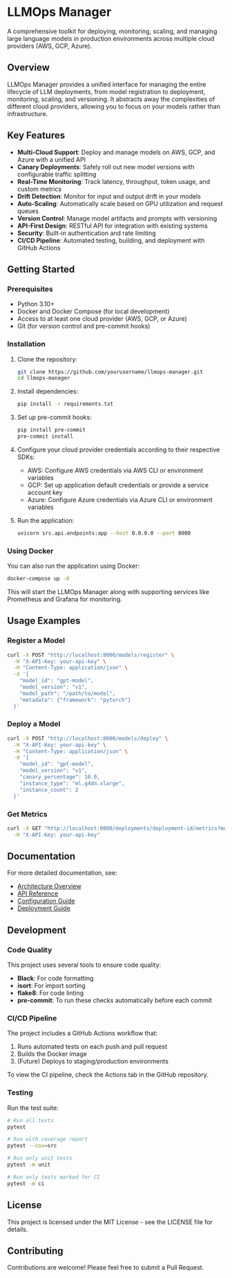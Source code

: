 # LLMOps Manager

A comprehensive toolkit for deploying, monitoring, scaling, and managing large language models in production environments across multiple cloud providers (AWS, GCP, Azure).

## Overview

LLMOps Manager provides a unified interface for managing the entire lifecycle of LLM deployments, from model registration to deployment, monitoring, scaling, and versioning. It abstracts away the complexities of different cloud providers, allowing you to focus on your models rather than infrastructure.

## Key Features

- **Multi-Cloud Support**: Deploy and manage models on AWS, GCP, and Azure with a unified API
- **Canary Deployments**: Safely roll out new model versions with configurable traffic splitting
- **Real-Time Monitoring**: Track latency, throughput, token usage, and custom metrics
- **Drift Detection**: Monitor for input and output drift in your models
- **Auto-Scaling**: Automatically scale based on GPU utilization and request queues
- **Version Control**: Manage model artifacts and prompts with versioning
- **API-First Design**: RESTful API for integration with existing systems
- **Security**: Built-in authentication and rate limiting
- **CI/CD Pipeline**: Automated testing, building, and deployment with GitHub Actions

## Getting Started

### Prerequisites

- Python 3.10+
- Docker and Docker Compose (for local development)
- Access to at least one cloud provider (AWS, GCP, or Azure)
- Git (for version control and pre-commit hooks)

### Installation

1. Clone the repository:
   ```bash
   git clone https://github.com/yourusername/llmops-manager.git
   cd llmops-manager
   ```

2. Install dependencies:
   ```bash
   pip install -r requirements.txt
   ```

3. Set up pre-commit hooks:
   ```bash
   pip install pre-commit
   pre-commit install
   ```

4. Configure your cloud provider credentials according to their respective SDKs:
   - AWS: Configure AWS credentials via AWS CLI or environment variables
   - GCP: Set up application default credentials or provide a service account key
   - Azure: Configure Azure credentials via Azure CLI or environment variables

5. Run the application:
   ```bash
   uvicorn src.api.endpoints:app --host 0.0.0.0 --port 8000
   ```

### Using Docker

You can also run the application using Docker:

```bash
docker-compose up -d
```

This will start the LLMOps Manager along with supporting services like Prometheus and Grafana for monitoring.

## Usage Examples

### Register a Model

```bash
curl -X POST "http://localhost:8000/models/register" \
  -H "X-API-Key: your-api-key" \
  -H "Content-Type: application/json" \
  -d '{
    "model_id": "gpt-model",
    "model_version": "v1",
    "model_path": "/path/to/model",
    "metadata": {"framework": "pytorch"}
  }'
```

### Deploy a Model

```bash
curl -X POST "http://localhost:8000/models/deploy" \
  -H "X-API-Key: your-api-key" \
  -H "Content-Type: application/json" \
  -d '{
    "model_id": "gpt-model",
    "model_version": "v1",
    "canary_percentage": 10.0,
    "instance_type": "ml.g4dn.xlarge",
    "instance_count": 2
  }'
```

### Get Metrics

```bash
curl -X GET "http://localhost:8000/deployments/deployment-id/metrics?metric_names=latency,throughput" \
  -H "X-API-Key: your-api-key"
```

## Documentation

For more detailed documentation, see:

- [Architecture Overview](ARCHITECTURE.md)
- [API Reference](docs/api.md)
- [Configuration Guide](docs/configuration.md)
- [Deployment Guide](docs/deployment.md)

## Development

### Code Quality

This project uses several tools to ensure code quality:

- **Black**: For code formatting
- **isort**: For import sorting
- **flake8**: For code linting
- **pre-commit**: To run these checks automatically before each commit

### CI/CD Pipeline

The project includes a GitHub Actions workflow that:

1. Runs automated tests on each push and pull request
2. Builds the Docker image
3. (Future) Deploys to staging/production environments

To view the CI pipeline, check the Actions tab in the GitHub repository.

### Testing

Run the test suite:

```bash
# Run all tests
pytest

# Run with coverage report
pytest --cov=src

# Run only unit tests
pytest -m unit

# Run only tests marked for CI
pytest -m ci
```

## License

This project is licensed under the MIT License - see the LICENSE file for details.

## Contributing

Contributions are welcome! Please feel free to submit a Pull Request.
